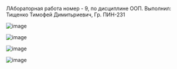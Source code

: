 ЛАбораторная работа номер - 9, по дисциплине ООП.
Выполнил: Тищенко Тимофей Димитьриевич, Гр. ПИН-231

![image](https://github.com/user-attachments/assets/1c27c0e7-56fb-41cc-8d71-48d4ddb44eac)


![image](https://github.com/user-attachments/assets/62021466-167e-490f-8c58-0b1777284a2b)


![image](https://github.com/user-attachments/assets/e5dc962a-d4b5-4ea4-a9fa-bf6966558f49)


![image](https://github.com/user-attachments/assets/da3335c9-d4a9-4df8-b369-7f86c5116890)
